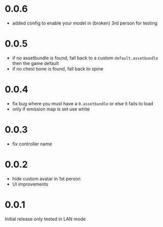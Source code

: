 # 0.0.6

- added config to enable your model in (broken) 3rd person for testing

# 0.0.5

- if no assetbundle is found, fall back to a custom `default.assetbundle` then the game default
- if no chest bone is found, fall back to spine

# 0.0.4

- fix bug where you must have a `0.assetbundle` or else it fails to load
- only if emission map is set use white

# 0.0.3

- fix controller name

# 0.0.2

- hide custom avatar in 1st person
- UI improvements

# 0.0.1

Initial release only tested in LAN mode
